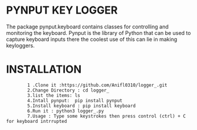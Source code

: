 # PYNPUT KEY LOGGER
The package pynput.keyboard contains classes for controlling and monitoring the keyboard.
            Pynput is the library of Python that can be used to capture keyboard inputs there the coolest use of this can lie in making keyloggers.
# INSTALLATION 
            1 .Clone it :https://github.com/Anifl0310/logger_.git
            2.Change Directory : cd logger_
            3.list the items: ls
            4.Intall pynput:  pip install pynput 
            5.Install keyboard : pip install keyboard
            6.Run it : python3 logger_.py
            7.Usage : Type some keystrokes then press control (ctrl) + C for keyboard intrrupted
